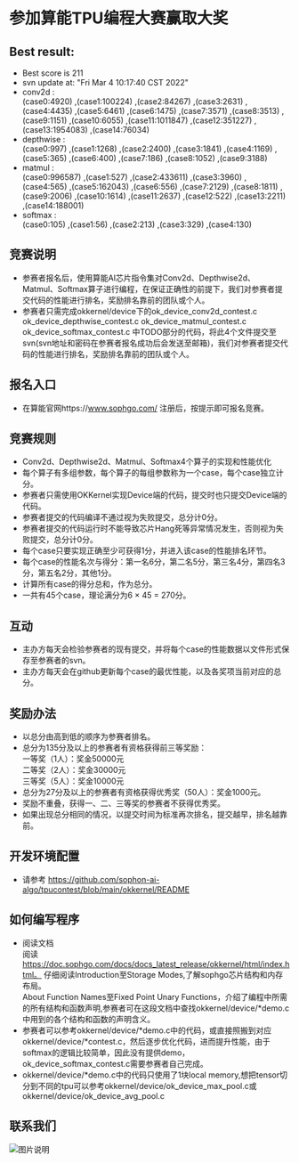 # 参加算能TPU编程大赛赢取大奖
## Best result:
* Best score is 211
* svn update at: "Fri Mar  4 10:17:40 CST 2022"
* conv2d :  
(case0:4920) ,(case1:100224) ,(case2:84267) ,(case3:2631) ,(case4:4435) ,(case5:6461) ,(case6:1475) ,(case7:3571) ,(case8:3513) ,(case9:1151) ,(case10:6055) ,(case11:1011847) ,(case12:351227) ,(case13:1954083) ,(case14:76034) 
* depthwise :  
(case0:997) ,(case1:1268) ,(case2:2400) ,(case3:1841) ,(case4:1169) ,(case5:365) ,(case6:400) ,(case7:186) ,(case8:1052) ,(case9:3188) 
* matmul :  
(case0:996587) ,(case1:527) ,(case2:433611) ,(case3:3960) ,(case4:565) ,(case5:162043) ,(case6:556) ,(case7:2129) ,(case8:1811) ,(case9:2006) ,(case10:1614) ,(case11:2637) ,(case12:522) ,(case13:2211) ,(case14:188001) 
* softmax :  
(case0:105) ,(case1:56) ,(case2:213) ,(case3:329) ,(case4:130) 
## 竞赛说明
* 参赛者报名后，使用算能AI芯片指令集对Conv2d、Depthwise2d、Matmul、Softmax算子进行编程，在保证正确性的前提下，我们对参赛者提交代码的性能进行排名，奖励排名靠前的团队或个人。
* 参赛者只需完成okkernel/device下的ok_device_conv2d_contest.c ok_device_depthwise_contest.c ok_device_matmul_contest.c ok_device_softmax_contest.c 中TODO部分的代码，将此4个文件提交至svn(svn地址和密码在参赛者报名成功后会发送至邮箱)，我们对参赛者提交代码的性能进行排名，奖励排名靠前的团队或个人。
## 报名入口
* 在算能官网https://www.sophgo.com/ 注册后，按提示即可报名竞赛。
## 竞赛规则
* Conv2d、Depthwise2d、Matmul、Softmax4个算子的实现和性能优化
* 每个算子有多组参数，每个算子的每组参数称为一个case，每个case独立计分。
* 参赛者只需使用OKKernel实现Device端的代码，提交时也只提交Device端的代码。
* 参赛者提交的代码编译不通过视为失败提交，总分计0分。
* 参赛者提交的代码运行时不能导致芯片Hang死等异常情况发生，否则视为失败提交，总分计0分。
* 每个case只要实现正确至少可获得1分，并进入该case的性能排名环节。
* 每个case的性能名次与得分：第一名6分，第二名5分，第三名4分，第四名3分，第五名2分，其他1分。
* 计算所有case的得分总和，作为总分。
* 一共有45个case，理论满分为6 × 45 = 270分。
## 互动
* 主办方每天会检验参赛者的现有提交，并将每个case的性能数据以文件形式保存至参赛者的svn。
* 主办方每天会在github更新每个case的最优性能，以及各奖项当前对应的总分。
## 奖励办法
* 以总分由高到低的顺序为参赛者排名。
* 总分为135分及以上的参赛者有资格获得前三等奖励：  
  一等奖（1人）：奖金50000元  
  二等奖（2人）：奖金30000元  
  三等奖（5人）：奖金10000元  
* 总分为27分及以上的参赛者有资格获得优秀奖（50人）：奖金1000元。
* 奖励不重叠，获得一、二、三等奖的参赛者不获得优秀奖。
* 如果出现总分相同的情况，以提交时间为标准再次排名，提交越早，排名越靠前。
  
## 开发环境配置
* 请参考 https://github.com/sophon-ai-algo/tpucontest/blob/main/okkernel/README
## 如何编写程序
* 阅读文档  
  阅读 https://doc.sophgo.com/docs/docs_latest_release/okkernel/html/index.html。
  仔细阅读Introduction至Storage Modes,了解sophgo芯片结构和内存布局。  
  About Function Names至Fixed Point Unary Functions，介绍了编程中所需的所有结构和函数声明,参赛者可在这段文档中查找okkernel/device/*demo.c中用到的各个结构和函数的声明含义。  
* 参赛者可以参考okkernel/device/*demo.c中的代码，或直接照搬到对应okkernel/device/*contest.c，然后逐步优化代码，进而提升性能，由于softmax的逻辑比较简单，因此没有提供demo，ok_device_softmax_contest.c需要参赛者自己完成。
* okkernel/device/*demo.c中的代码只使用了1块local memory,想把tensor切分到不同的tpu可以参考okkernel/device/ok_device_max_pool.c或okkernel/device/ok_device_avg_pool.c
## 联系我们
![图片说明](https://github.com/sophon-ai-algo/bm1684contest/blob/main/pic/contact_us.jpg)

